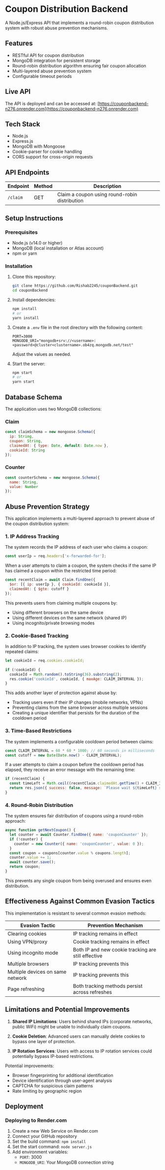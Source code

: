 # Coupon Distribution Backend

A Node.js/Express API that implements a round-robin coupon distribution system with robust abuse prevention mechanisms.

## Features

- RESTful API for coupon distribution
- MongoDB integration for persistent storage
- Round-robin distribution algorithm ensuring fair coupon allocation
- Multi-layered abuse prevention system
- Configurable timeout periods

## Live API

The API is deployed and can be accessed at:
[https://couponbackend-n276.onrender.com](https://couponbackend-n276.onrender.com)

## Tech Stack

- Node.js
- Express.js
- MongoDB with Mongoose
- Cookie-parser for cookie handling
- CORS support for cross-origin requests

## API Endpoints

| Endpoint | Method | Description |
|----------|--------|-------------|
| `/claim` | GET    | Claim a coupon using round-robin distribution |

## Setup Instructions

### Prerequisites

- Node.js (v14.0 or higher)
- MongoDB (local installation or Atlas account)
- npm or yarn

### Installation

1. Clone this repository:
   ```bash
   git clone https://github.com/Rishab2245/couponBackend.git
   cd couponBackend
   ```

2. Install dependencies:
   ```bash
   npm install
   # or
   yarn install
   ```

3. Create a `.env` file in the root directory with the following content:
   ```
   PORT=3000
   MONGODB_URI="mongodb+srv://<username>:<password>@cluster<clustername>.ob4zq.mongodb.net/test"   
   ```
   Adjust the values as needed.

4. Start the server:
   ```bash
   npm start
   # or
   yarn start
   ```

## Database Schema

The application uses two MongoDB collections:

### Claim
```javascript
const claimSchema = new mongoose.Schema({
  ip: String,
  coupon: String,
  claimedAt: { type: Date, default: Date.now },
  cookieId: String
});
```

### Counter
```javascript
const counterSchema = new mongoose.Schema({
  name: String,
  value: Number
});
```

## Abuse Prevention Strategy

This application implements a multi-layered approach to prevent abuse of the coupon distribution system:

### 1. IP Address Tracking

The system records the IP address of each user who claims a coupon:

```javascript
const userIp = req.headers['x-forwarded-for'];
```

When a user attempts to claim a coupon, the system checks if the same IP has claimed a coupon within the restricted time period:

```javascript
const recentClaim = await Claim.findOne({
  $or: [{ ip: userIp }, { cookieId: cookieId }],
  claimedAt: { $gte: cutoff }
});
```

This prevents users from claiming multiple coupons by:
- Using different browsers on the same device
- Using different devices on the same network (shared IP)
- Using incognito/private browsing modes

### 2. Cookie-Based Tracking

In addition to IP tracking, the system uses browser cookies to identify repeated claims:

```javascript
let cookieId = req.cookies.cookieId;
   
if (!cookieId) {
  cookieId = Math.random().toString(36).substring(2);
  res.cookie('cookieId', cookieId, { maxAge: CLAIM_INTERVAL });
}
```

This adds another layer of protection against abuse by:
- Tracking users even if their IP changes (mobile networks, VPNs)
- Preventing claims from the same browser across multiple sessions
- Creating a unique identifier that persists for the duration of the cooldown period

### 3. Time-Based Restrictions

The system implements a configurable cooldown period between claims:

```javascript
const CLAIM_INTERVAL = 60 * 60 * 1000; // 60 seconds in milliseconds
const cutoff = new Date(Date.now() - CLAIM_INTERVAL);
```

If a user attempts to claim a coupon before the cooldown period has elapsed, they receive an error message with the remaining time:

```javascript
if (recentClaim) {
  const timeLeft = Math.ceil((recentClaim.claimedAt.getTime() + CLAIM_INTERVAL - Date.now()) / 1000);
  return res.json({ success: false, message: `Please wait ${timeLeft} seconds before claiming another coupon.` });
}
```

### 4. Round-Robin Distribution

The system ensures fair distribution of coupons using a round-robin approach:

```javascript
async function getNextCoupon() {
  let counter = await Counter.findOne({ name: 'couponCounter' });
  if (!counter) {
    counter = new Counter({ name: 'couponCounter', value: 0 });
  }
  const coupon = coupons[counter.value % coupons.length];
  counter.value += 1;
  await counter.save();
  return coupon;
}
```

This prevents any single coupon from being overused and ensures even distribution.

## Effectiveness Against Common Evasion Tactics

This implementation is resistant to several common evasion methods:

| Evasion Tactic | Prevention Mechanism |
|----------------|----------------------|
| Clearing cookies | IP tracking remains in effect |
| Using VPN/proxy | Cookie tracking remains in effect |
| Using incognito mode | Both IP and new cookie tracking are still effective |
| Multiple browsers | IP tracking prevents this |
| Multiple devices on same network | IP tracking prevents this |
| Page refreshing | Both tracking methods persist across refreshes |

## Limitations and Potential Improvements

1. **Shared IP Limitations**: Users behind shared IPs (corporate networks, public WiFi) might be unable to individually claim coupons.

2. **Cookie Deletion**: Advanced users can manually delete cookies to bypass one layer of protection.

3. **IP Rotation Services**: Users with access to IP rotation services could potentially bypass IP-based restrictions.

Potential improvements:
- Browser fingerprinting for additional identification
- Device identification through user-agent analysis
- CAPTCHA for suspicious claim patterns
- Rate limiting by geographic region

## Deployment

### Deploying to Render.com

1. Create a new Web Service on Render.com
2. Connect your GitHub repository
3. Set the build command: `npm install`
4. Set the start command: `node server.js`
5. Add environment variables:
   - `PORT`: 3000
   - `MONGODB_URI`: Your MongoDB connection string

